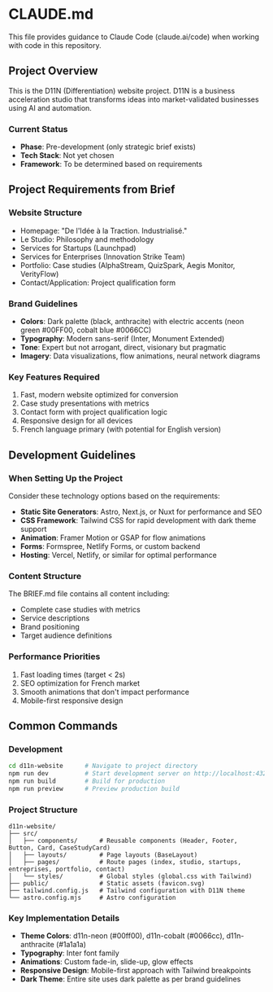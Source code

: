# CLAUDE.md

This file provides guidance to Claude Code (claude.ai/code) when working with code in this repository.

## Project Overview

This is the D11N (Differentiation) website project. D11N is a business acceleration studio that transforms ideas into market-validated businesses using AI and automation.

### Current Status
- **Phase**: Pre-development (only strategic brief exists)
- **Tech Stack**: Not yet chosen
- **Framework**: To be determined based on requirements

## Project Requirements from Brief

### Website Structure
- Homepage: "De l'Idée à la Traction. Industrialisé."
- Le Studio: Philosophy and methodology
- Services for Startups (Launchpad)
- Services for Enterprises (Innovation Strike Team)
- Portfolio: Case studies (AlphaStream, QuizSpark, Aegis Monitor, VerityFlow)
- Contact/Application: Project qualification form

### Brand Guidelines
- **Colors**: Dark palette (black, anthracite) with electric accents (neon green #00FF00, cobalt blue #0066CC)
- **Typography**: Modern sans-serif (Inter, Monument Extended)
- **Tone**: Expert but not arrogant, direct, visionary but pragmatic
- **Imagery**: Data visualizations, flow animations, neural network diagrams

### Key Features Required
1. Fast, modern website optimized for conversion
2. Case study presentations with metrics
3. Contact form with project qualification logic
4. Responsive design for all devices
5. French language primary (with potential for English version)

## Development Guidelines

### When Setting Up the Project
Consider these technology options based on the requirements:
- **Static Site Generators**: Astro, Next.js, or Nuxt for performance and SEO
- **CSS Framework**: Tailwind CSS for rapid development with dark theme support
- **Animation**: Framer Motion or GSAP for flow animations
- **Forms**: Formspree, Netlify Forms, or custom backend
- **Hosting**: Vercel, Netlify, or similar for optimal performance

### Content Structure
The BRIEF.md file contains all content including:
- Complete case studies with metrics
- Service descriptions
- Brand positioning
- Target audience definitions

### Performance Priorities
1. Fast loading times (target < 2s)
2. SEO optimization for French market
3. Smooth animations that don't impact performance
4. Mobile-first responsive design

## Common Commands

### Development
```bash
cd d11n-website      # Navigate to project directory
npm run dev          # Start development server on http://localhost:4321
npm run build        # Build for production
npm run preview      # Preview production build
```

### Project Structure
```
d11n-website/
├── src/
│   ├── components/      # Reusable components (Header, Footer, Button, Card, CaseStudyCard)
│   ├── layouts/         # Page layouts (BaseLayout)
│   ├── pages/           # Route pages (index, studio, startups, entreprises, portfolio, contact)
│   └── styles/          # Global styles (global.css with Tailwind)
├── public/              # Static assets (favicon.svg)
├── tailwind.config.js   # Tailwind configuration with D11N theme
└── astro.config.mjs     # Astro configuration
```

### Key Implementation Details
- **Theme Colors**: d11n-neon (#00ff00), d11n-cobalt (#0066cc), d11n-anthracite (#1a1a1a)
- **Typography**: Inter font family
- **Animations**: Custom fade-in, slide-up, glow effects
- **Responsive Design**: Mobile-first approach with Tailwind breakpoints
- **Dark Theme**: Entire site uses dark palette as per brand guidelines